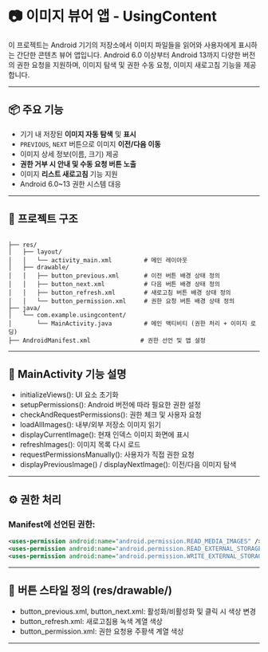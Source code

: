 # 📷 이미지 뷰어 앱 - UsingContent

이 프로젝트는 Android 기기의 저장소에서 이미지 파일들을 읽어와 사용자에게 표시하는 간단한 콘텐츠 뷰어 앱입니다. Android 6.0 이상부터 Android 13까지 다양한 버전의 권한 요청을 지원하며, 이미지 탐색 및 권한 수동 요청, 이미지 새로고침 기능을 제공합니다.

---

## 📦 주요 기능

- 기기 내 저장된 **이미지 자동 탐색** 및 **표시**
- `PREVIOUS`, `NEXT` 버튼으로 이미지 **이전/다음 이동**
- 이미지 상세 정보(이름, 크기) 제공
- **권한 거부 시 안내 및 수동 요청 버튼 노출**
- 이미지 **리스트 새로고침** 기능 지원
- Android 6.0~13 권한 시스템 대응

---

## 📁 프로젝트 구조

```plaintext

├── res/
│   ├── layout/
│   │   └── activity_main.xml         # 메인 레이아웃
│   ├── drawable/
│   │   ├── button_previous.xml       # 이전 버튼 배경 상태 정의
│   │   ├── button_next.xml           # 다음 버튼 배경 상태 정의
│   │   ├── button_refresh.xml        # 새로고침 버튼 배경 상태 정의
│   │   └── button_permission.xml     # 권한 요청 버튼 배경 상태 정의
├── java/
│   └── com.example.usingcontent/
│       └── MainActivity.java         # 메인 액티비티 (권한 처리 + 이미지 로딩)
├── AndroidManifest.xml              # 권한 선언 및 앱 설정
```

---

## 📁 MainActivity 기능 설명
- initializeViews(): UI 요소 초기화
- setupPermissions(): Android 버전에 따라 필요한 권한 설정
- checkAndRequestPermissions(): 권한 체크 및 사용자 요청
- loadAllImages(): 내부/외부 저장소 이미지 읽기
- displayCurrentImage(): 현재 인덱스 이미지 화면에 표시
- refreshImages(): 이미지 목록 다시 로드
- requestPermissionsManually(): 사용자가 직접 권한 요청
- displayPreviousImage() / displayNextImage(): 이전/다음 이미지 탐색

---

## ⚙️ 권한 처리

### Manifest에 선언된 권한:
```xml
<uses-permission android:name="android.permission.READ_MEDIA_IMAGES" />
<uses-permission android:name="android.permission.READ_EXTERNAL_STORAGE" android:maxSdkVersion="32" />
<uses-permission android:name="android.permission.WRITE_EXTERNAL_STORAGE" android:maxSdkVersion="28" />

```

---

## 📁 버튼 스타일 정의 (res/drawable/)
- button_previous.xml, button_next.xml: 활성화/비활성화 및 클릭 시 색상 변경
- button_refresh.xml: 새로고침용 녹색 계열 색상
- button_permission.xml: 권한 요청용 주황색 계열 색상

---
